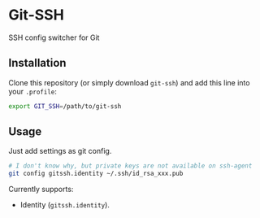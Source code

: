 Git-SSH
=======

SSH config switcher for Git

Installation
------------

Clone this repository (or simply download `git-ssh`) and add this line into your `.profile`:
```Bash
export GIT_SSH=/path/to/git-ssh
```

Usage
-----

Just add settings as git config.

```Bash
# I don't know why, but private keys are not available on ssh-agent
git config gitssh.identity ~/.ssh/id_rsa_xxx.pub
```

Currently supports:

* Identity (`gitssh.identity`).
